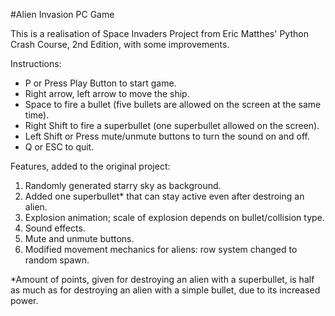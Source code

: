 #Alien Invasion PC Game

This is a realisation of Space Invaders Project from Eric Matthes' Python Crash Course, 2nd Edition, with some improvements.

Instructions:

- P or Press Play Button to start game.
- Right arrow, left arrow to move the ship.
- Space to fire a bullet (five bullets are allowed on the screen at the same time).
- Right Shift to fire a superbullet (one superbullet allowed on the screen).
- Left Shift or Press mute/unmute buttons to turn the sound on and off.
- Q or ESC to quit.

Features, added to the original project:

1. Randomly generated starry sky as background.
2. Added one superbullet* that can stay active even after destroing an alien. 
3. Explosion animation; scale of explosion depends on bullet/collision type.
4. Sound effects.
5. Mute and unmute buttons.
6. Modified movement mechanics for aliens: row system changed to random spawn.

*Amount of points, given for destroying an alien with a superbullet, is half as much as for destroying an alien with a simple bullet, due to its increased power.
